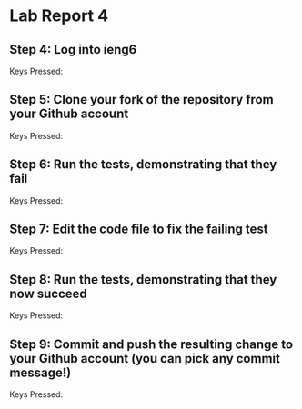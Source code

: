 # Lab Report 4

## Step 4: Log into ieng6
Keys Pressed:


## Step 5: Clone your fork of the repository from your Github account
Keys Pressed:


## Step 6: Run the tests, demonstrating that they fail
Keys Pressed:


## Step 7: Edit the code file to fix the failing test
Keys Pressed:


## Step 8: Run the tests, demonstrating that they now succeed
Keys Pressed:


## Step 9: Commit and push the resulting change to your Github account (you can pick any commit message!)
Keys Pressed:
